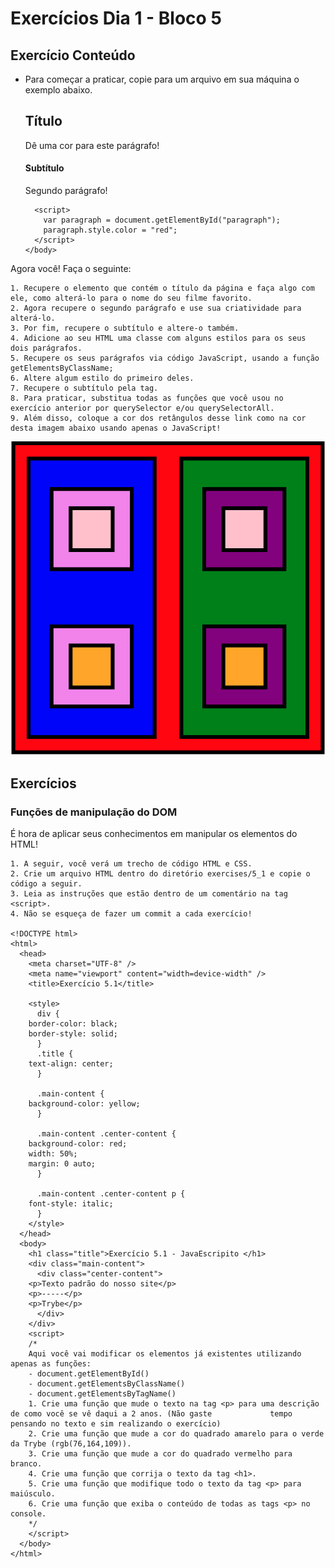 # Exercícios Dia 1 - Bloco 5

## Exercício Conteúdo

- Para começar a praticar, copie para um arquivo em sua máquina o exemplo abaixo.

	<!DOCTYPE html>
	<html>
	  <body>
	    <h2 id="page-title">Título</h2>
	    <p id="paragraph">Dê uma cor para este parágrafo!</p>
	    <h4 id="subtitle">Subtítulo</h4>
	    <p id="second-paragraph">Segundo parágrafo!</p>

	    <script>
	      var paragraph = document.getElementById("paragraph");
	      paragraph.style.color = "red";
	    </script>
	  </body>
	</html>
	
Agora você! Faça o seguinte:

	1. Recupere o elemento que contém o título da página e faça algo com ele, como alterá-lo para o nome do seu filme favorito.
	2. Agora recupere o segundo parágrafo e use sua criatividade para alterá-lo.
	3. Por fim, recupere o subtítulo e altere-o também.
	4. Adicione ao seu HTML uma classe com alguns estilos para os seus dois parágrafos.
	5. Recupere os seus parágrafos via código JavaScript, usando a função getElementsByClassName;
	6. Altere algum estilo do primeiro deles.
	7. Recupere o subtítulo pela tag.
	8. Para praticar, substitua todas as funções que você usou no exercício anterior por querySelector e/ou querySelectorAll.
	9. Além disso, coloque a cor dos retângulos desse link como na cor desta imagem abaixo usando apenas o JavaScript!

![quadrado](https://github.com/vladimirrchagas/trybe_exercises/blob/master/bloco_5/dia_1/quadrados.png)

## Exercícios

### Funções de manipulação do DOM

É hora de aplicar seus conhecimentos em manipular os elementos do HTML!

	1. A seguir, você verá um trecho de código HTML e CSS.
	2. Crie um arquivo HTML dentro do diretório exercises/5_1 e copie o código a seguir.
	3. Leia as instruções que estão dentro de um comentário na tag <script>.
	4. Não se esqueça de fazer um commit a cada exercício!
	
	<!DOCTYPE html>
	<html>
	  <head>
	    <meta charset="UTF-8" />
	    <meta name="viewport" content="width=device-width" />
	    <title>Exercício 5.1</title>

	    <style>
	      div {
		border-color: black;
		border-style: solid;
	      }
	      .title {
		text-align: center;
	      }

	      .main-content {
		background-color: yellow;
	      }

	      .main-content .center-content {
		background-color: red;
		width: 50%;
		margin: 0 auto;
	      }

	      .main-content .center-content p {
		font-style: italic;
	      }
	    </style>
	  </head>
	  <body>
	    <h1 class="title">Exercício 5.1 - JavaEscripito </h1>
	    <div class="main-content">
	      <div class="center-content">
		<p>Texto padrão do nosso site</p>
		<p>-----</p>
		<p>Trybe</p>
	      </div>
	    </div>
	    <script>
		/*
		Aqui você vai modificar os elementos já existentes utilizando apenas as funções:
		- document.getElementById()
		- document.getElementsByClassName()
		- document.getElementsByTagName()
		1. Crie uma função que mude o texto na tag <p> para uma descrição de como você se vê daqui a 2 anos. (Não gaste  			tempo pensando no texto e sim realizando o exercício)
		2. Crie uma função que mude a cor do quadrado amarelo para o verde da Trybe (rgb(76,164,109)).
		3. Crie uma função que mude a cor do quadrado vermelho para branco.
		4. Crie uma função que corrija o texto da tag <h1>.
		5. Crie uma função que modifique todo o texto da tag <p> para maiúsculo.
		6. Crie uma função que exiba o conteúdo de todas as tags <p> no console.
		*/
	    </script>
	  </body>
	</html>

